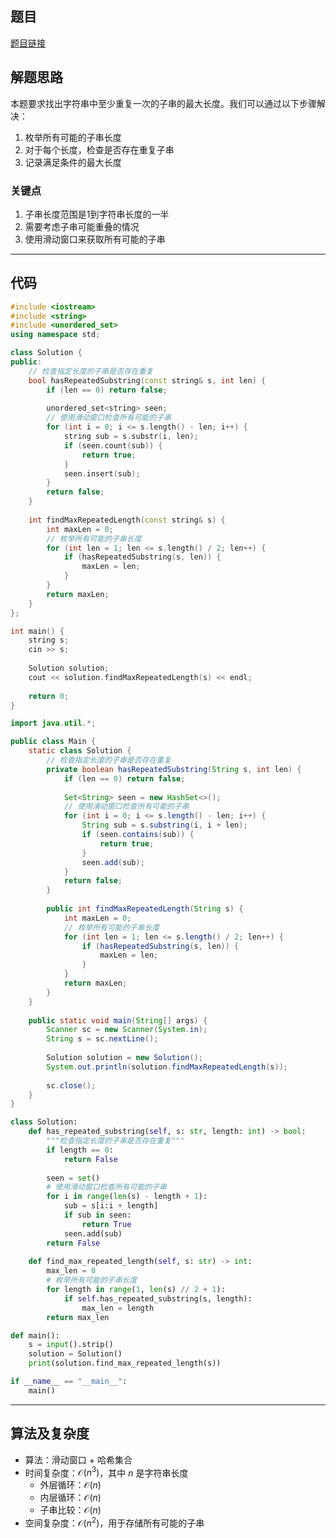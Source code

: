 ## 题目
[题目链接](https://www.nowcoder.com/practice/e172dbac7d9140e98eef66c9ebbe25f8?tpId=182&tqId=176363&sourceUrl=/exam/oj&channenl=wgithub&fromPut=wgithub)

## 解题思路

本题要求找出字符串中至少重复一次的子串的最大长度。我们可以通过以下步骤解决：

1. 枚举所有可能的子串长度
2. 对于每个长度，检查是否存在重复子串
3. 记录满足条件的最大长度

### 关键点
1. 子串长度范围是1到字符串长度的一半
2. 需要考虑子串可能重叠的情况
3. 使用滑动窗口来获取所有可能的子串

---

## 代码
```cpp []
#include <iostream>
#include <string>
#include <unordered_set>
using namespace std;

class Solution {
public:
    // 检查指定长度的子串是否存在重复
    bool hasRepeatedSubstring(const string& s, int len) {
        if (len == 0) return false;
        
        unordered_set<string> seen;
        // 使用滑动窗口检查所有可能的子串
        for (int i = 0; i <= s.length() - len; i++) {
            string sub = s.substr(i, len);
            if (seen.count(sub)) {
                return true;
            }
            seen.insert(sub);
        }
        return false;
    }
    
    int findMaxRepeatedLength(const string& s) {
        int maxLen = 0;
        // 枚举所有可能的子串长度
        for (int len = 1; len <= s.length() / 2; len++) {
            if (hasRepeatedSubstring(s, len)) {
                maxLen = len;
            }
        }
        return maxLen;
    }
};

int main() {
    string s;
    cin >> s;
    
    Solution solution;
    cout << solution.findMaxRepeatedLength(s) << endl;
    
    return 0;
}
```

```java []
import java.util.*;

public class Main {
    static class Solution {
        // 检查指定长度的子串是否存在重复
        private boolean hasRepeatedSubstring(String s, int len) {
            if (len == 0) return false;
            
            Set<String> seen = new HashSet<>();
            // 使用滑动窗口检查所有可能的子串
            for (int i = 0; i <= s.length() - len; i++) {
                String sub = s.substring(i, i + len);
                if (seen.contains(sub)) {
                    return true;
                }
                seen.add(sub);
            }
            return false;
        }
        
        public int findMaxRepeatedLength(String s) {
            int maxLen = 0;
            // 枚举所有可能的子串长度
            for (int len = 1; len <= s.length() / 2; len++) {
                if (hasRepeatedSubstring(s, len)) {
                    maxLen = len;
                }
            }
            return maxLen;
        }
    }
    
    public static void main(String[] args) {
        Scanner sc = new Scanner(System.in);
        String s = sc.nextLine();
        
        Solution solution = new Solution();
        System.out.println(solution.findMaxRepeatedLength(s));
        
        sc.close();
    }
}
```

```python []
class Solution:
    def has_repeated_substring(self, s: str, length: int) -> bool:
        """检查指定长度的子串是否存在重复"""
        if length == 0:
            return False
        
        seen = set()
        # 使用滑动窗口检查所有可能的子串
        for i in range(len(s) - length + 1):
            sub = s[i:i + length]
            if sub in seen:
                return True
            seen.add(sub)
        return False
    
    def find_max_repeated_length(self, s: str) -> int:
        max_len = 0
        # 枚举所有可能的子串长度
        for length in range(1, len(s) // 2 + 1):
            if self.has_repeated_substring(s, length):
                max_len = length
        return max_len

def main():
    s = input().strip()
    solution = Solution()
    print(solution.find_max_repeated_length(s))

if __name__ == "__main__":
    main()
```

---

## 算法及复杂度
- 算法：滑动窗口 + 哈希集合
- 时间复杂度：$\mathcal{O}(n^3)$，其中 $n$ 是字符串长度
  - 外层循环：$\mathcal{O}(n)$
  - 内层循环：$\mathcal{O}(n)$
  - 子串比较：$\mathcal{O}(n)$
- 空间复杂度：$\mathcal{O}(n^2)$，用于存储所有可能的子串

